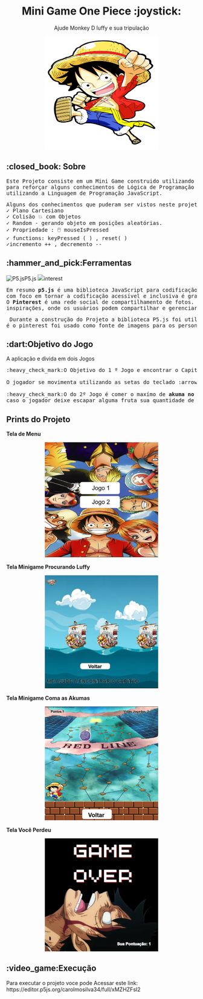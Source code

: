 <h1 align = "center">Mini Game One Piece :joystick:</h1>
<p align ="center"> Ajude Monkey D luffy e sua tripulação</p>
<div align="center">
<img src ="Luffy.png" width="300px" height="300px">
</div>
<h2>:closed_book: Sobre</h2> 
<pre>Este Projeto consiste em um Mini Game construido utilizando a biblioteca <strong>P5.js</strong>,
para reforçar alguns conhecimentos de Lógica de Programação especificamente
utilizando a Linguagem de Programação JavaScript.</pre>
<pre>Alguns dos conhecimentos que puderam ser vistos neste projeto foram: 
✓ Plano Cartesiano
✓ Colisão 💥 com Objetos
✓ Random - gerando objeto em posições aleatórias.
✓ Propriedade : 🖱️ mouseIsPressed
✓ functions: keyPressed ( ) , reset( )
✓incremento ++ , decremento --</pre>
<h2>:hammer_and_pick:Ferramentas</h2>

<img src= "https://upload.wikimedia.org/wikipedia/commons/c/c6/P5.js_icon.svg" alt="P5.js" width="15px" heigth="15">P5.js
<img src ="https://cdn-icons-png.flaticon.com/512/270/270813.png" width="15px" heigth="15">interest
<pre>Em resumo <strong>p5.js</strong> é uma biblioteca JavaScript para codificação criativa,
com foco em tornar a codificação acessível e inclusiva é gratuito e de código aberto.
O <strong>Pinterest</strong> é uma rede social de compartilhamento de fotos. Assemelha-se a um quadro de 
inspirações, onde os usuários podem compartilhar e gerenciar imagens temáticas,</strong></pre>
<pre> Durante a construção do Projeto a biblioteca P5.js foi utilizada em seu desenvolvimento
é o pinterest foi usado como fonte de imagens para os personagens, e imagens de fundo.</pre>
<h2>:dart:Objetivo do Jogo</h2>
<p>A aplicação e divida em dois Jogos</p>
<pre>:heavy_check_mark:O Objetivo do 1 º Jogo e encontrar o Capitão Monkey D Luffy<br>
O jogador se movimenta utilizando as setas do teclado :arrow_up::arrow_down::arrow_right::arrow_left:<br>
:heavy_check_mark:O do 2º Jogo é comer o maxímo de <strong>akuma no mi</strong> (fruta que dá poder), 
caso o jogador deixe escapar alguma fruta sua quantidade de vidas diminui se a quantidade de vidas chegar a 0 o jogador perde.</pre> 
<h2>Prints do Projeto</h2>
<p><strong>Tela de Menu</strong></p>
<div align="center">
<img src="IMG/MENU.png" width="300" heigth="300">
</div>
<p><strong>Tela Minigame Procurando  Luffy</strong></p>
<div align="center">
<img src="IMG/JOGO1.png"width="300" heigth="300">
</div>
<p><strong>Tela Minigame Coma as Akumas</strong></p>
<div align="center">
<img src="IMG/JOGO 2.png"width="300" heigth="300">
</div>
<p><strong>Tela Você Perdeu</strong></p>
<div align="center">
<img src="IMG/FINAL.png"width="300" heigth="300">
</div>
  
<h2>:video_game:Execução</h2>
Para executar o projeto voce pode Acessar este link: 
https://editor.p5js.org/carolmosilva34/full/xMZHZFsI2
